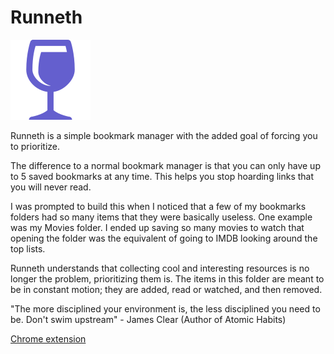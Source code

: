 # Runneth
![logo](https://github.com/TedisAgolli/live-bookmarks/blob/master/public/runneth_128.png)

Runneth is a simple bookmark manager with the added goal of forcing you to prioritize.

The difference to a normal bookmark manager is that you can only have up to 5 saved bookmarks at any time. This helps you stop hoarding links that you will never read.

I was prompted to build this when I noticed that a few of my bookmarks folders had so many items that they were basically useless. One example was my Movies folder. I ended up saving so many movies to watch that opening the folder was the equivalent of going to IMDB looking around the top lists. 

Runneth understands that collecting cool and interesting resources is no longer the problem, prioritizing them is. The items in this folder are meant to be in constant motion; they are added, read or watched, and then removed.

"The more disciplined your environment is, the less disciplined you need to be. Don't swim upstream" - James Clear (Author of Atomic Habits)

[Chrome extension](https://chrome.google.com/webstore/detail/runneth/dmihmacgmljciebmenpanbfkllboajkl?hl=en&authuser=0)

